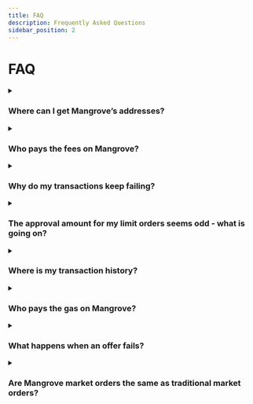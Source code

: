 ```yaml
---
title: FAQ
description: Frequently Asked Questions
sidebar_position: 2
---
```


# FAQ

<details><summary>

### Where can I get Mangrove’s addresses?
</summary>

The deployment addresses for the core contract for Mangrove, as well as the most important periphery contracts are available at [Contracts → Deployment Addresses](../../developers/contracts/technical-references/contract-addresses.md).
</details>


<details><summary>

### Who pays the fees on Mangrove?
</summary>
Fees on Mangrove are paid by the taker: The fee is taken from the tokens that the taker has bought.

Read more about fees [here](../web-app/trade/taker-fee.md), and also [here](../../developers/contracts/technical-references/governance-parameters/local-variables.md#taker-fees)
</details>


<details><summary>

### Why do my transactions keep failing?
</summary>

Here are a few reasons as to why your transactions are failing on Mangrove exchange:
* The amount of gas or slippage you selected is too low - we encourage you to tweak those values and find out what works best for your trades.
* The [density](../../developers/terms/density.md) for your Limit order is too low - if you're trying to place a Limit order with a small amount, your order will fail and will not be executed. Mangrove requires that you provide a token amount greater than the amount of gas the triggered offer requires to be executed (called density).
    * You can check the minimum volume required to post a limit order [here](../web-app/trade/how-to-limit-order.md).

💡 Note: if you still want to place a limit order with a small amount (ex: 10 USDC), you can avoid the density check by using [IOC (Immediate Or Cancel)](../web-app/trade/more-on-order-types.md#immediate-or-cancel-ioc) orders. 

</details>

<details><summary>

### The approval amount for my limit orders seems odd - what is going on?

</summary>

**TL;DR**
* A rule of thumb for limit orders to avoid order failure due to lack of approval is to make sure you approve at least double the amount you target (or infinite approval).
* The easy way to do this is to use the "Use default" option on Metamask when executing an approval.


**Let's now clarify the difference between the "Max" and "Use default" approval values offered by Metamask.**
* "Max" will give you the maximum amount available in your wallet.

* If you have ticked the "allow infinite approval" on Mangrove app, "Use default" will give you an "infinite approval" amount.

* If you have unticked the "allow infinite approval" on Mangrove app, "Use default" will give you the maximum amount available in your wallet based on what you've keyed in. That amount differs **whether you are executing a market order or a limit order**.

**Example (no infinite approval)**

* Market order: if you want to buy some WMATIC with let's say 20 USDT, "Use default" will set the approval amount at _20 + slippage_. For a 2% slippage, the amount to approve would be 20.4 USDT.

* Limit order: if you want to buy some WMATIC for 20 USDT of worth with a limit order (ex: Good til time), "Use default" will set the approval amount at _40 (20 * 2)_.
    * If you have multiple open limit orders for the same token, the approvals then need to compound.
    * Example: if you create another Good til time limit order for 20 USDT of worth, the approval amount will be 40 (previous limit order) + 40 (new limit order) = 80 USDT.

</details>


<details><summary>

### Where is my transaction history?
</summary>

Which order type are you trying to execute?
There are subtle differences between the various limit orders available on our Trade page. They might appear/be processed differently. We encourage you to first read the [More on order types](../web-app/trade/more-on-order-types.md) section.
</details>


<details><summary>

### Who pays the gas on Mangrove?
</summary>

If the offer succeeds, the gas costs for the [execution of the trade](../../developers/contracts/technical-references/taking-and-making-offers/reactive-offer/executing-offers.md) are paid by the offer taker. If the offer fails the taker is compensated for these gas costs - see [What happens when an offer fails?](#what-happens-when-an-offer-fails)
</details>

<details><summary>

### What happens when an offer fails?
</summary>

Offers in the order book may fail when taken, either because the maker consciously chose to [renege on the offer to trade](../../developers/contracts/background/taker-compensation.md), or because the maker contract reverted for other reasons. In that case, the taker has wasted some gas and will be compensated using the [offer provision](../../developers/contracts/technical-references/taking-and-making-offers/reactive-offer/offer-provision.md) (in native token) that the maker has deposited in Mangrove.
</details>

<details><summary>

### Are Mangrove market orders the same as traditional market orders?
</summary>

Mangrove's [market orders](../../developers/contracts/technical-references/taking-and-making-offers/taker-order/README.md) are DeFi market orders - which are different from market orders in TradFi:

In TradFi, a market order is an order to buy or sell immediately at the best available price.

In DeFi, where transactions can be [front-run](https://www.investopedia.com/terms/f/frontrunning.asp) or [sandwiched](https://coinmarketcap.com/alexandria/article/what-are-sandwich-attacks-in-defi-and-how-can-you-avoid-them), adversaries may manipulate the best available price and thus extract value from a market order as there is no limit on the price. TradFi market orders are therefore unsafe for fully on-chain DEX'es like Mangrove.

To protect the user, Mangrove's market order therefore corresponds to a [**limit order**](https://www.investopedia.com/terms/l/limitorder.asp) in TradFi: An order to buy or sell at or below a given price.
More precisely, Mangrove ensures that the **average** price of the offers matched with the order does not exceed the specified price.

TL;DR: Mangrove market order = TradFi limit order.
</details>